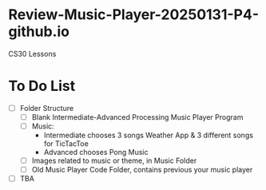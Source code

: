 # Review-Music-Player-20250131-P4-github.io
CS30 Lessons

# To Do List
- [ ] Folder Structure
    - [ ] Blank Intermediate-Advanced Processing Music Player Program
    - [ ] Music:
        - Intermediate chooses 3 songs Weather App & 3 different songs for TicTacToe
        - Advanced chooses Pong Music
    - [ ] Images related to music or theme, in Music Folder
    - [ ] Old Music Player Code Folder, contains previous your music player
- [ ] TBA